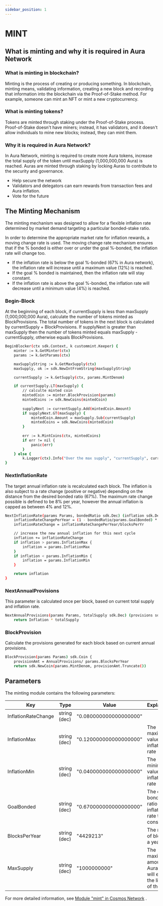 ```yaml
---
sidebar_position: 1
---
```


# MINT

## What is minting and why it is required in Aura Network
### What is minting in blockchain?
Minting is the process of creating or producing something. In blockchain, minting means, validating information, creating a new block and recording that information into the blockchain via the Proof-of-Stake method. 
For example, someone can mint an NFT or mint a new cryptocurrency.
### What is minting tokens?
Tokens are minted through staking under the Proof-of-Stake process. Proof-of-Stake doesn't have miners; instead, it has validators, and it doesn't allow individuals to mine new blocks; instead, they can mint them.
### Why it is required in Aura Network?
In Aura Network, minting is required to create more Aura tokens, increase the total supply of the token until maxSupply (1,000,000,000 Aura) is reached.
Auras are minted through staking by locking Auras to contribute to the security and governance. 
- Help secure the network
- Validators and delegators can earn rewards from transaction fees and Aura inflation.
- Vote for the future
## The Minting Mechanism
The minting mechanism was designed to allow for a flexible inflation rate determined by market demand targeting a particular bonded-stake ratio.

In order to determine the appropriate market rate for inflation rewards, a moving change rate is used. The moving change rate mechanism ensures that if the % bonded is either over or under the goal %-bonded, the inflation rate will change too.

- If the inflation rate is below the goal %-bonded (67% in Aura network), the inflation rate will increase until a maximum value (12%) is reached.
- If the goal % bonded is maintained, then the inflation rate will stay constant.
- If the inflation rate is above the goal %-bonded, the inflation rate will decrease until a minimum value (4%) is reached.

### Begin-Block
At the beginning of each block, if currentSupply is less than maxSupply (1,000,000,000 Aura), calculate the number of tokens minted as BlockProvisions. The total number of tokens in the next block is calculated by currentSupply + BlockProvisions. If supplyNext is greater than maxSupply then the number of tokens minted equals maxSupply - currentSupply, otherwise equals BlockProvisions.

```sh
BeginBlocker(ctx sdk.Context, k custommint.Keeper) {
    minter := k.GetMinter(ctx)
    params := k.GetParams(ctx)

    maxSupplyString := k.GetMaxSupply(ctx)
    maxSupply, ok := sdk.NewIntFromString(maxSupplyString)

    currentSupply := k.GetSupply(ctx, params.MintDenom)

    if currentSupply.LT(maxSupply) {
    	// calculte minted coin
	    mintedCoin := minter.BlockProvision(params)
	    mintedCoins := sdk.NewCoins(mintedCoin)
	
	    supplyNext := currentSupply.Add(mintedCoin.Amount)
	    if supplyNext.GT(maxSupply) {
		    mintedCoin.Amount = maxSupply.Sub(currentSupply)
		    mintedCoins = sdk.NewCoins(mintedCoin)
	    }
	
	    err := k.MintCoins(ctx, mintedCoins)
	    if err != nil {
		    panic(err)
	    }
    } else {
	    k.Logger(ctx).Info("Over the max supply", "currentSupply", currentSupply)
}
```
### NextInflationRate
The target annual inflation rate is recalculated each block. The inflation is also subject to a rate change (positive or negative) depending on the distance from the desired bonded ratio (67%). The maximum rate change possible is defined to be 8% per year, however the annual inflation is capped as between 4% and 12%.
```sh
NextInflationRate(params Params, bondedRatio sdk.Dec) (inflation sdk.Dec) {
	inflationRateChangePerYear = (1 - bondedRatio/params.GoalBonded) * params.InflationRateChange
	inflationRateChange = inflationRateChangePerYear/blocksPerYr

	// increase the new annual inflation for this next cycle
	inflation += inflationRateChange
	if inflation > params.InflationMax {
		inflation = params.InflationMax
	}
	if inflation < params.InflationMin {
		inflation = params.InflationMin
	}

	return inflation
}
```

### NextAnnualProvisions
This parameter is calculated once per block, based on current total supply and inflation rate.
```sh
NextAnnualProvisions(params Params, totalSupply sdk.Dec) (provisions sdk.Dec) {
	return Inflation * totalSupply
```

### BlockProvision
Calculate the provisions generated for each block based on current annual provisions.
```sh
BlockProvision(params Params) sdk.Coin {
	provisionAmt = AnnualProvisions/ params.BlocksPerYear
	return sdk.NewCoin(params.MintDenom, provisionAmt.Truncate())
```

## Parameters
The minting module contains the following parameters:

| Key | Type | Value | Explanation |
| ------ | ------ | ------ | ------ |
| InflationRateChange | string (dec) | "0.080000000000000000" | |
| InflationMax | string (dec) | "0.120000000000000000" | The maximum value of the inflation rate |
| InflationMin | string (dec) | "0.040000000000000000" | The minimum value of the inflation rate |
| GoalBonded | string (dec) | "0.670000000000000000" | The desired bonded ratio for the inflation rate to stay constant|
| BlocksPerYear | string (dec) | "4429213" | The number of blocks in a year|
| MaxSupply | string (dec) | "1000000000" | The maximum amount of Auras that will exist in the lifetime of the Aura|

For more detailed information, see [Module "mint" in Cosmos Network](https://docs.cosmos.network/v0.44/modules/mint/)
.

